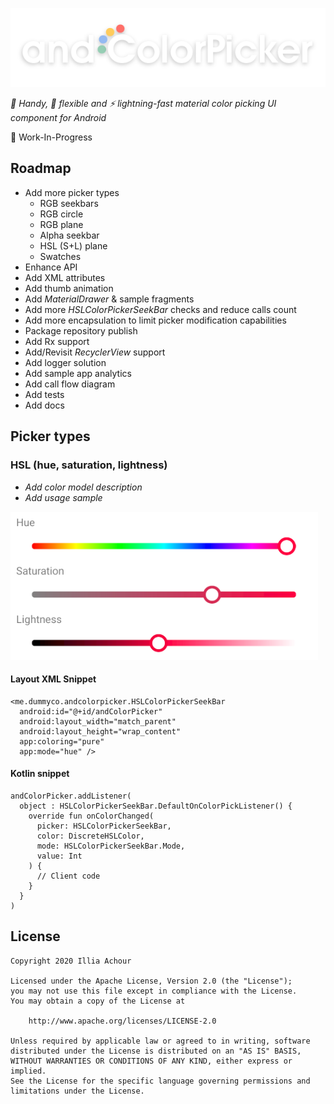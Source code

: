 ![](github/logo.png)

*:avocado: Handy, :snake: flexible and :zap: lightning-fast material color picking UI component for Android*

:speech_balloon: Work-In-Progress
## Roadmap

- Add more picker types
    - RGB seekbars
    - RGB circle
    - RGB plane
    - Alpha seekbar
    - HSL (S+L) plane
    - Swatches
- Enhance API
- Add XML attributes
- Add thumb animation
- Add *MaterialDrawer* & sample fragments
- Add more *HSLColorPickerSeekBar* checks and reduce calls count
- Add more encapsulation to limit picker modification capabilities
- Package repository publish
- Add Rx support
- Add/Revisit *RecyclerView* support
- Add logger solution
- Add sample app analytics
- Add call flow diagram
- Add tests
- Add docs

## Picker types

### HSL (hue, saturation, lightness)

- *Add color model description*
- *Add usage sample*

![](github/type_hsl.png)

#### Layout XML Snippet
```
<me.dummyco.andcolorpicker.HSLColorPickerSeekBar
  android:id="@+id/andColorPicker"
  android:layout_width="match_parent"
  android:layout_height="wrap_content"
  app:coloring="pure"
  app:mode="hue" />
```

#### Kotlin snippet
```
andColorPicker.addListener(
  object : HSLColorPickerSeekBar.DefaultOnColorPickListener() {
    override fun onColorChanged(
      picker: HSLColorPickerSeekBar,
      color: DiscreteHSLColor,
      mode: HSLColorPickerSeekBar.Mode,
      value: Int
    ) {
      // Client code
    }
  }
)
```

## License

```
Copyright 2020 Illia Achour

Licensed under the Apache License, Version 2.0 (the "License");
you may not use this file except in compliance with the License.
You may obtain a copy of the License at

    http://www.apache.org/licenses/LICENSE-2.0

Unless required by applicable law or agreed to in writing, software
distributed under the License is distributed on an "AS IS" BASIS,
WITHOUT WARRANTIES OR CONDITIONS OF ANY KIND, either express or implied.
See the License for the specific language governing permissions and
limitations under the License.
```
